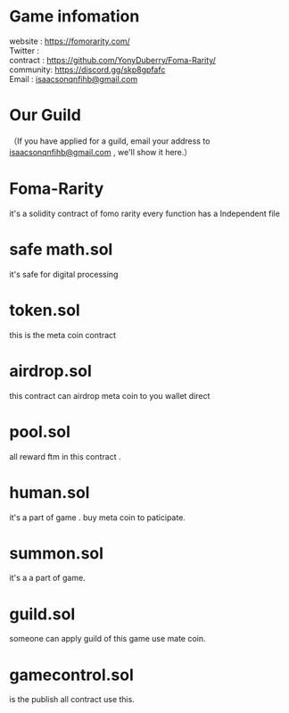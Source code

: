# Game infomation
website  :  https://fomorarity.com/ <br>
Twitter  :  
contract :  https://github.com/YonyDuberry/Foma-Rarity/ <br>
community:  https://discord.gg/skp8gpfafc   <br>
Email    :  isaacsonqnfihb@gmail.com <br>


# Our Guild



（If you have applied for a guild, email your address to isaacsonqnfihb@gmail.com , we'll show it here.）

# Foma-Rarity
it's a solidity contract of fomo rarity
every function has a Independent file

# safe math.sol
it's safe for digital processing

# token.sol
this is the meta coin contract


# airdrop.sol
this contract can airdrop meta coin to you wallet direct


# pool.sol
all reward ftm in this contract .

# human.sol
it's a part of game . buy meta coin to paticipate.

# summon.sol
it's a a part of game. 

# guild.sol
someone can apply guild of this game use mate coin.

# gamecontrol.sol
is the publish all contract use this.
